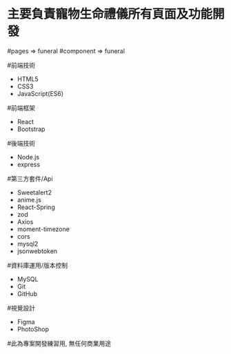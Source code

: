 # 主要負責寵物生命禮儀所有頁面及功能開發

#pages => funeral
#component => funeral

#前端技術
- HTML5
- CSS3
- JavaScript(ES6)

#前端框架
- React
- Bootstrap
  
#後端技術
- Node.js
- express  

#第三方套件/Api
- Sweetalert2
- anime.js
- React-Spring
- zod
- Axios
- moment-timezone
- cors
- mysql2
- jsonwebtoken

#資料庫運用/版本控制
- MySQL
- Git
- GitHub

#視覺設計
- Figma
- PhotoShop


#此為專案開發練習用, 無任何商業用途
